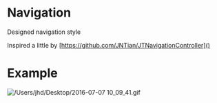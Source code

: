 # Navigation
Designed navigation style

Inspired a little by [https://github.com/JNTian/JTNavigationController]()

# Example
![/Users/jhd/Desktop/2016-07-07 10_09_41.gif]()






